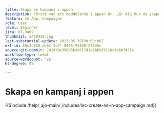 ```yaml
---
title: Skapa en kampanj i appen
description: Förstå vad ett meddelande i appen är. Lär dig hur du skapar, konfigurerar och publicerar meddelanden i appen i kampanjer.
feature: In App, Campaigns
role: User
level: Beginner
jira: KT-9499
thumbnail: 3410430.jpg
last-substantial-update: 2023-05-30T00:00:00Z
exl-id: 80c3a635-ab8c-4b7f-8405-91100f2f7e5e
source-git-commit: 201470e35095b38617d1a1bb5d7b16c1e60f431e
workflow-type: tm+mt
source-wordcount: '25'
ht-degree: 0%

---
```


# Skapa en kampanj i appen

{{$include /help/_ajo-main/_includes/inc-create-an-in-app-campaign.md}}
